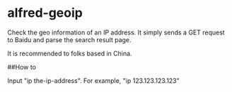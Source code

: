 alfred-geoip
============

Check the geo information of an IP address. It simply sends a GET request to Baidu and parse the search result page.

It is recommended to folks based in China.

##How to

Input "ip the-ip-address". For example, "ip 123.123.123.123"